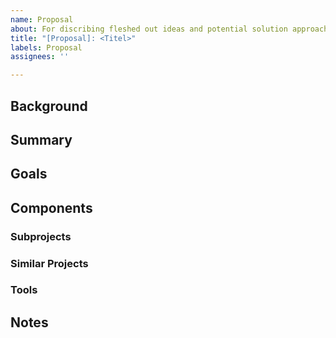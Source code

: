 ```yaml
---
name: Proposal
about: For discribing fleshed out ideas and potential solution approaches.
title: "[Proposal]: <Titel>"
labels: Proposal
assignees: ''

---
```


<!-- small intro, not required -->

## Background 

<!-- a detailed description of why this solution/idea is needed -->

## Summary <!-- A general outline of a project for tackeling this task -->

<!-- doesn't have to be too specific but the more fleshed out it is, the easier it gets to define  a project scope -->

## Goals

<!-- a short bullet point list of concrete goals. keep the items short and to the point -->

## Components <!-- Subprojects and Tools that could be used to acomplish these goals -->

### Subprojects <!-- ruff ideas are enough -->

<!-- If the topig is large, it can be smart to break it up into smaller chunks -->
<!-- is there a proposal that would/could be exxential to this project -->

### Similar Projects

<!-- are there any existing projects that try to solve this or something similar -->
<!-- and what could/should be improved about them. -->

### Tools

<!-- existing projects that could be used as components for this project -->
<!-- what function would they fulfill in this project -->

## Notes <!-- a section for notes and ideas, stuff in here doesn't have to be very presize -->
